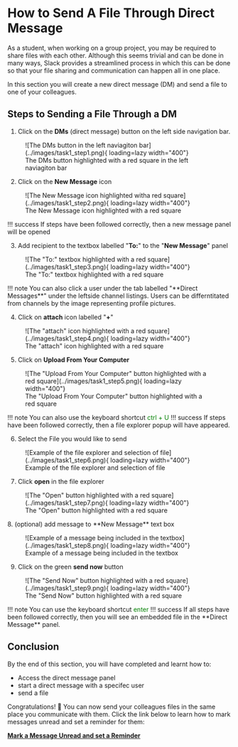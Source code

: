 # How to Send A File Through Direct Message
As a student, when working on a group project, you may be required to share files with each other. Although this seems trivial and can be done in many ways, Slack provides a streamlined process in which this can be done so that your file sharing and communication can happen all in one place.

In this section you will create a new direct message (DM) and send a file to one of your colleagues.
## Steps to Sending a File Through a DM
1. Click on the **DMs** (direct message) button on the left side navigation bar.
<figure markdown="span">
    ![The DMs button in the left naviagiton bar](../images/task1_step1.png){ loading=lazy  width="400"}
  <figcaption>The DMs button highlighted with a red square in the left naviagiton bar</figcaption>
</figure>

2. Click on the **New Message** icon
<figure markdown="span">
    ![The New Message icon highlighted witha red square](../images/task1_step2.png){ loading=lazy  width="400"}
  <figcaption>The New Message icon highlighted with a red square</figcaption>
</figure>
!!! success
    If steps have been followed correctly, then a new message panel will be opened

3. Add recipient to the textbox labelled "**To:**" to the "**New Message**" panel
<figure markdown="span">
    ![The "To:" textbox highlighted with a red square](../images/task1_step3.png){ loading=lazy  width="400"}
  <figcaption>The "To:" textbox highlighted with a red square</figcaption>
</figure>
!!! note
    You can also click a user under the tab labelled "**Direct Messages**" under the leftside channel listings. Users can be differntitated from channels by the image representing profile pictures.

4. Click on **attach** icon labelled "**+**"
<figure markdown="span">
    ![The "attach" icon highlighted with a red square](../images/task1_step4.png){ loading=lazy  width="400"}
  <figcaption>The "attach" icon highlighted with a red square</figcaption>
</figure>

5. Click on **Upload From Your Computer** 
<figure markdown="span">
    ![The "Upload From Your Computer" button highlighted with a red square](../images/task1_step5.png){ loading=lazy  width="400"}
  <figcaption>The "Upload From Your Computer" button highlighted with a red square</figcaption>
</figure>
!!! note
    You can also use the keyboard shortcut <span style="color: green">ctrl + U</span>
!!! success
    If steps have been followed correctly, then a file explorer popup will have appeared.

6. Select the File you would like to send
<figure markdown="span">
    ![Example of the file explorer and selection of file](../images/task1_step6.png){ loading=lazy  width="400"}
  <figcaption>Example of the file explorer and selection of file</figcaption>
</figure>

7. Click **open** in the file explorer
<figure markdown="span">
    ![The "Open" button highlighted with a red square](../images/task1_step7.png){ loading=lazy  width="400"}
  <figcaption>The "Open" button highlighted with a red square</figcaption>
</figure>
8. (optional) add message to **New Message** text box
<figure markdown="span">
    ![Example of a message being included in the textbox](../images/task1_step8.png){ loading=lazy  width="400"}
  <figcaption>Example of a message being included in the textbox</figcaption>
</figure>

9. Click on the green **send now** button
<figure markdown="span">
    ![The "Send Now" button highlighted with a red square](../images/task1_step9.png){ loading=lazy  width="400"}
  <figcaption>The "Send Now" button highlighted with a red square</figcaption>
</figure>
!!! note
    You can use the keyboard shortcut <span style = "color: green">enter</span>
!!! success
    If all steps have been followed correctly, then you will see an embedded file in the **Direct Message** panel.

## Conclusion
By the end of this section, you will have completed and learnt how to:

- Access the direct message panel
- start a direct message with a specifec user 
- send a file

Congratulations! 🎉 You can now send your colleagues files in the same place you communicate with them. Click the link below to learn how to mark messages unread and set a reminder for them:

**[Mark a Message Unread and set a Reminder](MarkUnread.md)**
